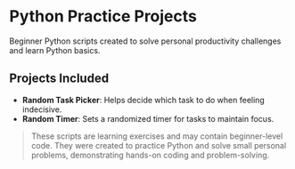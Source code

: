# Python Practice Projects

Beginner Python scripts created to solve personal productivity challenges and learn Python basics.

## Projects Included

- **Random Task Picker**: Helps decide which task to do when feeling indecisive.  
- **Random Timer**: Sets a randomized timer for tasks to maintain focus.

> These scripts are learning exercises and may contain beginner-level code. They were created to practice Python and solve small personal problems, demonstrating hands-on coding and problem-solving.
